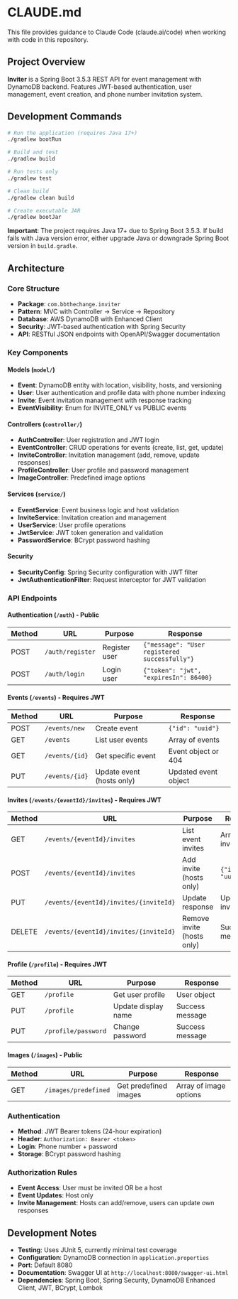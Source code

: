 # CLAUDE.md

This file provides guidance to Claude Code (claude.ai/code) when working with code in this repository.

## Project Overview

**Inviter** is a Spring Boot 3.5.3 REST API for event management with DynamoDB backend. Features JWT-based authentication, user management, event creation, and phone number invitation system.

## Development Commands

```bash
# Run the application (requires Java 17+)
./gradlew bootRun

# Build and test
./gradlew build

# Run tests only
./gradlew test

# Clean build
./gradlew clean build

# Create executable JAR
./gradlew bootJar
```

**Important**: The project requires Java 17+ due to Spring Boot 3.5.3. If build fails with Java version error, either upgrade Java or downgrade Spring Boot version in `build.gradle`.

## Architecture

### Core Structure
- **Package**: `com.bbthechange.inviter`
- **Pattern**: MVC with Controller → Service → Repository
- **Database**: AWS DynamoDB with Enhanced Client
- **Security**: JWT-based authentication with Spring Security
- **API**: RESTful JSON endpoints with OpenAPI/Swagger documentation

### Key Components

#### Models (`model/`)
- **Event**: DynamoDB entity with location, visibility, hosts, and versioning
- **User**: User authentication and profile data with phone number indexing
- **Invite**: Event invitation management with response tracking
- **EventVisibility**: Enum for INVITE_ONLY vs PUBLIC events

#### Controllers (`controller/`)
- **AuthController**: User registration and JWT login
- **EventController**: CRUD operations for events (create, list, get, update)
- **InviteController**: Invitation management (add, remove, update responses)
- **ProfileController**: User profile and password management
- **ImageController**: Predefined image options

#### Services (`service/`)
- **EventService**: Event business logic and host validation
- **InviteService**: Invitation creation and management
- **UserService**: User profile operations
- **JwtService**: JWT token generation and validation
- **PasswordService**: BCrypt password hashing

#### Security
- **SecurityConfig**: Spring Security configuration with JWT filter
- **JwtAuthenticationFilter**: Request interceptor for JWT validation

### API Endpoints

#### Authentication (`/auth`) - Public
| Method | URL | Purpose | Response |
|--------|-----|---------|----------|
| POST | `/auth/register` | Register user | `{"message": "User registered successfully"}` |
| POST | `/auth/login` | Login user | `{"token": "jwt", "expiresIn": 86400}` |

#### Events (`/events`) - Requires JWT
| Method | URL | Purpose | Response |
|--------|-----|---------|----------|
| POST | `/events/new` | Create event | `{"id": "uuid"}` |
| GET | `/events` | List user events | Array of events |
| GET | `/events/{id}` | Get specific event | Event object or 404 |
| PUT | `/events/{id}` | Update event (hosts only) | Updated event object |

#### Invites (`/events/{eventId}/invites`) - Requires JWT
| Method | URL | Purpose | Response |
|--------|-----|---------|----------|
| GET | `/events/{eventId}/invites` | List event invites | Array of invites |
| POST | `/events/{eventId}/invites` | Add invite (hosts only) | `{"inviteId": "uuid"}` |
| PUT | `/events/{eventId}/invites/{inviteId}` | Update response | Updated invite |
| DELETE | `/events/{eventId}/invites/{inviteId}` | Remove invite (hosts only) | Success message |

#### Profile (`/profile`) - Requires JWT
| Method | URL | Purpose | Response |
|--------|-----|---------|----------|
| GET | `/profile` | Get user profile | User object |
| PUT | `/profile` | Update display name | Success message |
| PUT | `/profile/password` | Change password | Success message |

#### Images (`/images`) - Public
| Method | URL | Purpose | Response |
|--------|-----|---------|----------|
| GET | `/images/predefined` | Get predefined images | Array of image options |

### Authentication
- **Method**: JWT Bearer tokens (24-hour expiration)
- **Header**: `Authorization: Bearer <token>`
- **Login**: Phone number + password
- **Storage**: BCrypt password hashing

### Authorization Rules
- **Event Access**: User must be invited OR be a host
- **Event Updates**: Host only
- **Invite Management**: Hosts can add/remove, users can update own responses

## Development Notes

- **Testing**: Uses JUnit 5, currently minimal test coverage
- **Configuration**: DynamoDB connection in `application.properties`
- **Port**: Default 8080
- **Documentation**: Swagger UI at `http://localhost:8080/swagger-ui.html`
- **Dependencies**: Spring Boot, Spring Security, DynamoDB Enhanced Client, JWT, BCrypt, Lombok